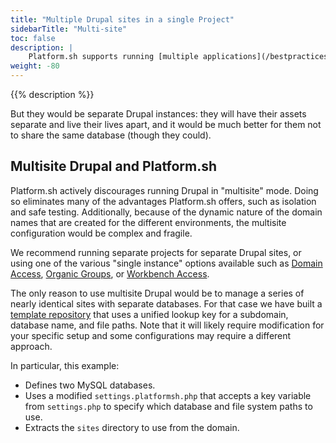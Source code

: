```yaml
---
title: "Multiple Drupal sites in a single Project"
sidebarTitle: "Multi-site"
toc: false
description: |
    Platform.sh supports running [multiple applications](/bestpractices/oneormany.md) in the same project, and these can be two or more Drupal sites.
weight: -80
---
```


{{% description %}}

But they would be separate Drupal instances: they will have their assets separate and live their lives apart, and it would be much better for them not to share the same database (though they could).

## Multisite Drupal and Platform.sh

Platform.sh actively discourages running Drupal in "multisite" mode. Doing so eliminates many of the advantages Platform.sh offers, such as isolation and safe testing.  Additionally, because of the dynamic nature of the domain names that are created for the different environments, the multisite configuration would be complex and fragile.

We recommend running separate projects for separate Drupal sites, or using one of the various "single instance" options available such as [Domain Access](https://www.drupal.org/project/domain), [Organic Groups](https://www.drupal.org/project/og), or [Workbench Access](https://www.drupal.org/project/workbench_access).

The only reason to use multisite Drupal would be to manage a series of nearly identical sites with separate databases.  For that case we have built a [template repository](https://github.com/platformsh-templates/drupal8-multisite) that uses a unified lookup key for a subdomain, database name, and file paths.  Note that it will likely require modification for your specific setup and some configurations may require a different approach.

In particular, this example:

* Defines two MySQL databases.
* Uses a modified `settings.platformsh.php` that accepts a key variable from `settings.php` to specify which database and file system paths to use.
* Extracts the `sites` directory to use from the domain.
